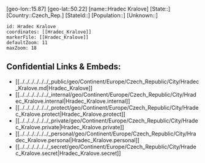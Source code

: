 ﻿---
location: [50.22,15.87]
mapzoom: [7,12] 
mapmarker: city 
type: City
tags:
- geo/City


SpocWebEntityId: 31044
isDeleted: false
confidential: public

---
[geo-lon::15.87]
[geo-lat::50.22]
[name::Hradec Kralove]
[State::]
[Country::Czech_Rep.]
[StateId::]
[Population::]
[Unknown::]


```leaflet
id: Hradec Kralove
coordinates: [[Hradec_Kralove]]
markerFile: [[Hradec_Kralove]]
defaultZoom: 11 
maxZoom: 18
```


## Confidential Links & Embeds: 
- [[../../../../../../_public/geo/Continent/Europe/Czech_Republic/City/Hradec_Kralove.md|Hradec_Kralove]] 
- [[../../../../../../_internal/geo/Continent/Europe/Czech_Republic/City/Hradec_Kralove.internal|Hradec_Kralove.internal]] 
- [[../../../../../../_protect/geo/Continent/Europe/Czech_Republic/City/Hradec_Kralove.protect|Hradec_Kralove.protect]] 
- [[../../../../../../_private/geo/Continent/Europe/Czech_Republic/City/Hradec_Kralove.private|Hradec_Kralove.private]] 
- [[../../../../../../_personal/geo/Continent/Europe/Czech_Republic/City/Hradec_Kralove.personal|Hradec_Kralove.personal]] 
- [[../../../../../../_secret/geo/Continent/Europe/Czech_Republic/City/Hradec_Kralove.secret|Hradec_Kralove.secret]] 
